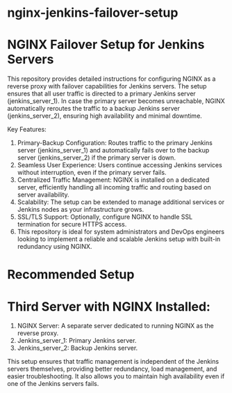 # nginx-jenkins-failover-setup
# NGINX Failover Setup for Jenkins Servers
This repository provides detailed instructions for configuring NGINX as a reverse proxy with failover capabilities for Jenkins servers. The setup ensures that all user traffic is directed to a primary Jenkins server (jenkins_server_1). In case the primary server becomes unreachable, NGINX automatically reroutes the traffic to a backup Jenkins server (jenkins_server_2), ensuring high availability and minimal downtime.

Key Features:
1. Primary-Backup Configuration: Routes traffic to the primary Jenkins server (jenkins_server_1) and automatically fails over to the backup server (jenkins_server_2) if the primary server is down.
2. Seamless User Experience: Users continue accessing Jenkins services without interruption, even if the primary server fails.
3. Centralized Traffic Management: NGINX is installed on a dedicated server, efficiently handling all incoming traffic and routing based on server availability.
4. Scalability: The setup can be extended to manage additional services or Jenkins nodes as your infrastructure grows.
5. SSL/TLS Support: Optionally, configure NGINX to handle SSL termination for secure HTTPS access.
6. This repository is ideal for system administrators and DevOps engineers looking to implement a reliable and scalable Jenkins setup with built-in redundancy using NGINX.

# Recommended Setup
# Third Server with NGINX Installed:

1. NGINX Server: A separate server dedicated to running NGINX as the reverse proxy.
2. Jenkins_server_1: Primary Jenkins server.
3. Jenkins_server_2: Backup Jenkins server.

This setup ensures that traffic management is independent of the Jenkins servers themselves, providing better redundancy, load management, and easier troubleshooting. It also allows you to maintain high availability even if one of the Jenkins servers fails.

